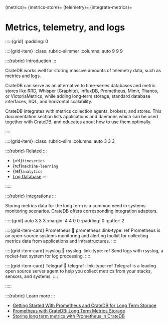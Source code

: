 (metrics)=
(metrics-store)=
(telemetry)=
(integrate-metrics)=
# Metrics, telemetry, and logs

:::::{grid}
:padding: 0

::::{grid-item}
:class: rubric-slimmer
:columns: auto 9 9 9

:::{rubric} Introduction
:::

CrateDB works well for storing massive amounts of telemetry data, such as metrics and logs.

CrateDB can serve as an alternative to time-series databases and metric stores
like RRD, Whisper (Graphite), InfluxDB, Prometheus, Mimir, Thanos,
or VictoriaMetrics,
while adding long‑term storage, standard database interfaces, SQL,
and horizontal scalability.

CrateDB integrates with metrics collection agents, brokers, and stores.
This documentation section lists applications and daemons which can
be used together with CrateDB, and educates about how to use them optimally.

::::

::::{grid-item}
:class: rubric-slim
:columns: auto 3 3 3

:::{rubric} Related
:::
- {ref}`timeseries`
- {ref}`machine-learning`
- {ref}`analytics`
- [Log Database]
::::

:::::


:::{rubric} Integrations
:::

Storing metrics data for the long term is a common need in systems monitoring
scenarios. CrateDB offers corresponding integration adapters.

:::::{grid} auto 3 3 3
:margin: 4 4 0 0
:padding: 0
:gutter: 2

::::{grid-item-card} Prometheus
:link: prometheus
:link-type: ref
Prometheus is an open-source systems monitoring and alerting toolkit
for collecting metrics data from applications and infrastructures.
::::

::::{grid-item-card} rsyslog
:link: rsyslog
:link-type: ref
Send logs with rsyslog, a rocket‑fast system for log processing.
::::

::::{grid-item-card} Telegraf
:link: telegraf
:link-type: ref
Telegraf is a leading open source server agent to help you collect metrics
from your stacks, sensors, and systems.
::::

:::::


:::{rubric} Learn more
:::

- [Getting Started With Prometheus and CrateDB for Long Term Storage]
- [Prometheus with CrateDB: Long Term Metrics Storage]
- [Storing long term metrics with Prometheus in CrateDB]


[Getting Started With Prometheus and CrateDB for Long Term Storage]: https://cratedb.com/blog/getting-started-prometheus-cratedb-long-term-storage
[Log Database]: https://cratedb.com/solutions/log-database
[Prometheus with CrateDB: Long Term Metrics Storage]: https://youtu.be/EfIlRXVyfZM?feature=shared
[Storing long term metrics with Prometheus in CrateDB]: https://community.cratedb.com/t/storing-long-term-metrics-with-prometheus-in-cratedb/1012
